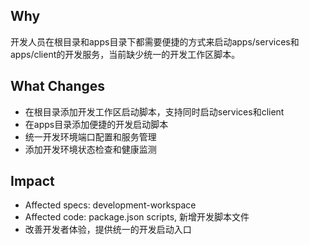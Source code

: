 ## Why

开发人员在根目录和apps目录下都需要便捷的方式来启动apps/services和apps/client的开发服务，当前缺少统一的开发工作区脚本。

## What Changes

- 在根目录添加开发工作区启动脚本，支持同时启动services和client
- 在apps目录添加便捷的开发启动脚本
- 统一开发环境端口配置和服务管理
- 添加开发环境状态检查和健康监测

## Impact

- Affected specs: development-workspace
- Affected code: package.json scripts, 新增开发脚本文件
- 改善开发者体验，提供统一的开发启动入口
